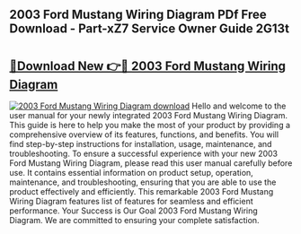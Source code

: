 ## 2003 Ford Mustang Wiring Diagram PDf Free Download - Part-xZ7 Service Owner Guide 2G13t

# <h2><a href="http://dfnhed1.blite.top/?on=2003+Ford+Mustang+Wiring+Diagram">🔗Download New 👉🔴 2003 Ford Mustang Wiring Diagram</a></h2>

[![2003 Ford Mustang Wiring Diagram download](https://i.imgur.com/lujVjoI.png)](http://dfnhed1.blite.top/?on=2003+Ford+Mustang+Wiring+Diagram)
Hello and welcome to the user manual for your newly integrated 2003 Ford Mustang Wiring Diagram. This guide is here to help you make the most of your product by providing a comprehensive overview of its features, functions, and benefits. You will find step-by-step instructions for installation, usage, maintenance, and troubleshooting. To ensure a successful experience with your new 2003 Ford Mustang Wiring Diagram, please read this user manual carefully before use. It contains essential information on product setup, operation, maintenance, and troubleshooting, ensuring that you are able to use the product effectively and efficiently. This remarkable 2003 Ford Mustang Wiring Diagram features list of features for seamless and efficient performance. Your Success is Our Goal 2003 Ford Mustang Wiring Diagram. We are committed to ensuring your complete satisfaction.
